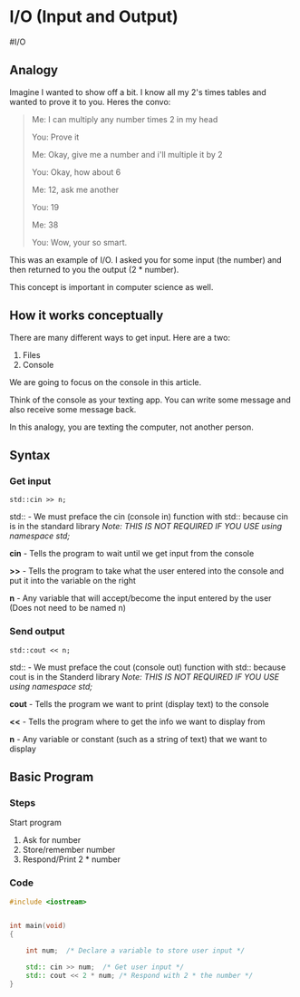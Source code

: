 # I/O (Input and Output) 
#I/O

## Analogy
Imagine I wanted to show off a bit. I know all my 2's times tables and wanted to prove it to you. Heres the convo:

> 	Me: I can multiply any number times 2 in my head  
> 	  
> 	You: Prove it  
> 	  
> 	Me: Okay, give me a number and i'll multiple it by 2  
> 	  
> 	You: Okay, how about 6  
> 	  
> 	Me: 12, ask me another  
> 	  
> 	You: 19  
> 	  
> 	Me: 38  
>   
> 	You: Wow, your so smart.  

This was an example of I/O. I asked you for some input (the number) and then returned to you the output (2 * number).

This concept is important in computer science as well.

## How it works conceptually 

There are many different ways to get input. Here are a two:

1. Files
2. Console

We are going to focus on the console in this article.

Think of the console as your texting app. You can write some message and also receive some message back.

In this analogy, you are texting the computer, not another person.

## Syntax

### Get input

`std::cin >> n;`
	
std:: - We must preface the cin (console in) function with std:: because cin is in the standard library 
_Note: THIS IS NOT REQUIRED IF YOU USE using namespace std;_
	
**cin** - Tells the program to wait until we get input from the console
	
**>>** - Tells the program to take what the user entered into the console and put it into the variable on the right
	
**n** - Any variable that will accept/become the input entered by the user (Does not need to be named n)
	

### Send output

`std::cout << n;`
	
std:: - We must preface the cout (console out) function with std:: because cout is in the Standerd library 
_Note: THIS IS NOT REQUIRED IF YOU USE using namespace std;_
	
**cout** - Tells the program we want to print (display text) to the console
	
**<<** - Tells the program where to get the info we want to display from
	
**n** - Any variable or constant (such as a string of text) that we want to display

## Basic Program

### Steps

Start program

1. Ask for number
2. Store/remember number 
3. Respond/Print 2 * number

### Code

``` c++
#include <iostream>


int main(void)
{

	int num;  /* Declare a variable to store user input */

	std:: cin >> num;  /* Get user input */
	std:: cout << 2 * num; /* Respond with 2 * the number */
}
```